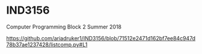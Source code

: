 # IND3156
Computer Programming Block 2 Summer 2018

https://github.com/ariadruker1/IND3156/blob/71512e2471d162bf7ee84c947d78b37ae1237428/listcomp.py#L1
